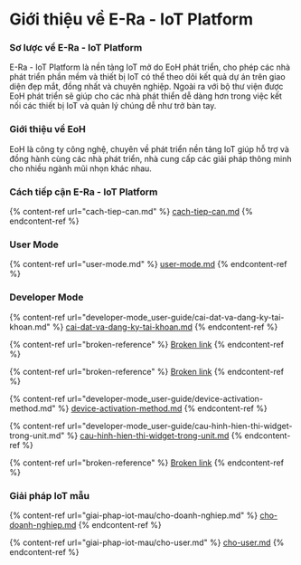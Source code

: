 # Giới thiệu về E-Ra - IoT Platform

### Sơ lược về E-Ra - IoT Platform

E-Ra - IoT Platform là nền tảng IoT mở do EoH phát triển, cho phép các nhà phát triển phần mềm và thiết bị IoT có thể theo dõi kết quả dự án trên giao diện đẹp mắt, đồng nhất và chuyên nghiệp. Ngoài ra với bộ thư viện được EoH phát triển sẽ giúp cho các nhà phát thiển dễ dàng hơn trong việc kết nối các thiết bị IoT và quản lý chúng dễ như trở bàn tay.

### Giới thiệu về EoH

EoH là công ty công nghệ, chuyên về phát triển nền tảng IoT giúp hỗ trợ và đồng hành cùng các nhà phát triển, nhà cung cấp các giải pháp thông minh cho nhiều ngành mũi nhọn khác nhau.

### Cách tiếp cận E-Ra - IoT Platform

{% content-ref url="cach-tiep-can.md" %}
[cach-tiep-can.md](cach-tiep-can.md)
{% endcontent-ref %}

### User Mode

{% content-ref url="user-mode.md" %}
[user-mode.md](user-mode.md)
{% endcontent-ref %}

### Developer Mode

{% content-ref url="developer-mode_user-guide/cai-dat-va-dang-ky-tai-khoan.md" %}
[cai-dat-va-dang-ky-tai-khoan.md](developer-mode\_user-guide/cai-dat-va-dang-ky-tai-khoan.md)
{% endcontent-ref %}

{% content-ref url="broken-reference" %}
[Broken link](broken-reference)
{% endcontent-ref %}

{% content-ref url="broken-reference" %}
[Broken link](broken-reference)
{% endcontent-ref %}

{% content-ref url="developer-mode_user-guide/device-activation-method.md" %}
[device-activation-method.md](developer-mode\_user-guide/device-activation-method.md)
{% endcontent-ref %}

{% content-ref url="developer-mode_user-guide/cau-hinh-hien-thi-widget-trong-unit.md" %}
[cau-hinh-hien-thi-widget-trong-unit.md](developer-mode\_user-guide/cau-hinh-hien-thi-widget-trong-unit.md)
{% endcontent-ref %}

{% content-ref url="broken-reference" %}
[Broken link](broken-reference)
{% endcontent-ref %}

### Giải pháp IoT mẫu

{% content-ref url="giai-phap-iot-mau/cho-doanh-nghiep.md" %}
[cho-doanh-nghiep.md](giai-phap-iot-mau/cho-doanh-nghiep.md)
{% endcontent-ref %}

{% content-ref url="giai-phap-iot-mau/cho-user.md" %}
[cho-user.md](giai-phap-iot-mau/cho-user.md)
{% endcontent-ref %}

